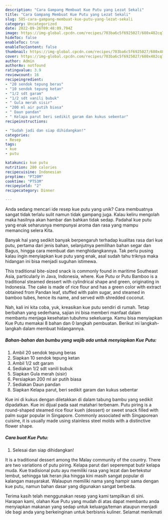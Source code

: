 ```yaml
---
description: "Cara Gampang Membuat Kue Putu yang Lezat Sekali"
title: "Cara Gampang Membuat Kue Putu yang Lezat Sekali"
slug: 585-cara-gampang-membuat-kue-putu-yang-lezat-sekali
category: Uncategorized
date: 2022-09-26T09:48:09.794Z
image: https://img-global.cpcdn.com/recipes/703ba6c5f6925027/680x482cq70/kue-putu-foto-resep-utama.jpg
hideToc: false
enableToc: true
enableTocContent: false
thumbnail: https://img-global.cpcdn.com/recipes/703ba6c5f6925027/680x482cq70/kue-putu-foto-resep-utama.jpg
cover: https://img-global.cpcdn.com/recipes/703ba6c5f6925027/680x482cq70/kue-putu-foto-resep-utama.jpg
author: Admin
authorAv: notfound
ratingvalue: 3.9
reviewcount: 16
recipeingredient:
- "20 sendok tepung beras"
- "10 sendok tepung ketan"
- "1/2 sdt garam"
- "1/2 sdt vanili bubuk"
- " Gula merah sisir"
- "200 ml air putih biasa"
- " Daun pandan"
- " Kelapa parut beri sedikit garam dan kukus sebentar"
recipeinstructions:

- "Sudah jadi dan siap dihidangkan!"
categories:
- Resep
tags:
- kue
- putu

katakunci: kue putu 
nutrition: 280 calories
recipecuisine: Indonesian
preptime: "PT20M"
cooktime: "PT53M"
recipeyield: "2"
recipecategory: Dinner

---
```





Anda sedang mencari ide resep kue putu yang unik? Cara membuatnya sangat tidak terlalu sulit namun tidak gampang juga. Kalau keliru mengolah maka hasilnya akan hambar dan bahkan tidak sedap. Padahal kue putu yang enak seharusnya mempunyai aroma dan rasa yang mampu memancing selera Kita.





Banyak hal yang sedikit banyak berpengaruh terhadap kualitas rasa dari kue putu, pertama dari jenis bahan, selanjutnya pemilihan bahan segar dan Bagus, hingga cara membuat dan menghidangkannya. Tak perlu pusing kalau ingin menyiapkan kue putu yang enak,      asal sudah tahu triknya maka hidangan ini bisa menjadi suguhan istimewa.














This traditional bite-sized snack is commonly found in maritime Southeast Asia, particularly in Java, Indonesia, where. Kue Putu or Putu Bamboo is a traditional steamed dessert with cylindrical shape and green, originating in Indonesia. The cake is made of rice flour and has a green color with extract obtained from Pandan leaf, stuffed with palm sugar, and steamed in bamboo tubes, hence its name, and served with shredded coconut.






Nah, kali ini kita coba, yuk, kreasikan kue putu sendiri di rumah. Tetap berbahan yang sederhana, sajian ini bisa memberi manfaat dalam membantu menjaga kesehatan tubuhmu sekeluarga. Kamu bisa menyiapkan Kue Putu memakai 8 bahan dan 0 langkah pembuatan. Berikut ini langkah-langkah dalam membuat hidangannya.

<!--inarticleads1-->

##### Bahan-bahan dan bumbu yang wajib ada untuk menyiapkan Kue Putu:

1. Ambil 20 sendok tepung beras
1. Siapkan 10 sendok tepung ketan
1. Ambil 1/2 sdt garam
1. Sediakan 1/2 sdt vanili bubuk
1. Siapkan  Gula merah (sisir)
1. Persiapkan 200 ml air putih biasa
1. Sediakan  Daun pandan
1. Siapkan  Kelapa parut, beri sedikit garam dan kukus sebentar


Kue ini di kukus dengan diletakkan di dalam tabung bambu yang sedikit dipadatkan. Kue ini dijual pada saat matahari terbenam. Putu piring is a round-shaped steamed rice flour kueh (dessert) or sweet snack filled with palm sugar popular in Singapore. Commonly associated with Singaporean cuisine, it is usually made using stainless steel molds with a distinctive flower shape. 

<!--inarticleads2-->

##### Cara buat Kue Putu:


1. Selesai dan siap dihidangkan!

It is a traditional dessert among the Malay community of the country. There are two variations of putu piring. Kelapa parut dari seperempat butir kelapa muda. Kue tradisional putu ayu memiliki rasa yang lezat dan bertekstur lembut, sehingga tak heran jika hingga kini masih sangat popular di kalangan masyarakat. Walaupun memiliki nama yang hampir sama dengan kue putu, namun bahan dasar yang digunakan sangat berbeda. 

Terima kasih telah menggunakan resep yang kami tampilkan di sini. Harapan kami, olahan Kue Putu yang mudah di atas dapat membantu anda menyiapkan makanan yang sedap untuk keluarga/teman ataupun menjadi ide bagi anda yang berkeinginan untuk berbisnis kuliner. Selamat menikmati
